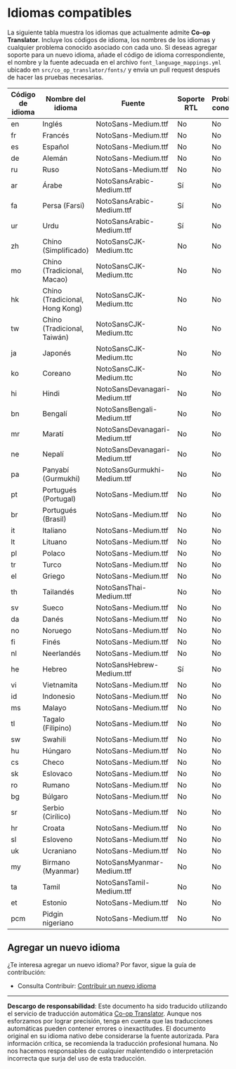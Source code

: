 <!--
CO_OP_TRANSLATOR_METADATA:
{
  "original_hash": "40660d83d2792201cad4aec9fdf25a29",
  "translation_date": "2025-10-22T13:21:49+00:00",
  "source_file": "getting_started/supported-languages.md",
  "language_code": "es"
}
-->
# Idiomas compatibles

La siguiente tabla muestra los idiomas que actualmente admite **Co-op Translator**. Incluye los códigos de idioma, los nombres de los idiomas y cualquier problema conocido asociado con cada uno. Si deseas agregar soporte para un nuevo idioma, añade el código de idioma correspondiente, el nombre y la fuente adecuada en el archivo `font_language_mappings.yml` ubicado en `src/co_op_translator/fonts/` y envía un pull request después de hacer las pruebas necesarias.

| Código de idioma | Nombre del idioma         | Fuente                             | Soporte RTL | Problemas conocidos |
|------------------|--------------------------|------------------------------------|-------------|---------------------|
| en               | Inglés                   | NotoSans-Medium.ttf                | No          | No                  |
| fr               | Francés                  | NotoSans-Medium.ttf                | No          | No                  |
| es               | Español                  | NotoSans-Medium.ttf                | No          | No                  |
| de               | Alemán                   | NotoSans-Medium.ttf                | No          | No                  |
| ru               | Ruso                     | NotoSans-Medium.ttf                | No          | No                  |
| ar               | Árabe                    | NotoSansArabic-Medium.ttf          | Sí          | No                  |
| fa               | Persa (Farsi)            | NotoSansArabic-Medium.ttf          | Sí          | No                  |
| ur               | Urdu                     | NotoSansArabic-Medium.ttf          | Sí          | No                  |
| zh               | Chino (Simplificado)     | NotoSansCJK-Medium.ttc             | No          | No                  |
| mo               | Chino (Tradicional, Macao) | NotoSansCJK-Medium.ttc           | No          | No                  |
| hk               | Chino (Tradicional, Hong Kong) | NotoSansCJK-Medium.ttc        | No          | No                  |
| tw               | Chino (Tradicional, Taiwán) | NotoSansCJK-Medium.ttc           | No          | No                  |
| ja               | Japonés                  | NotoSansCJK-Medium.ttc             | No          | No                  |
| ko               | Coreano                  | NotoSansCJK-Medium.ttc             | No          | No                  |
| hi               | Hindi                    | NotoSansDevanagari-Medium.ttf      | No          | No                  |
| bn               | Bengalí                  | NotoSansBengali-Medium.ttf         | No          | No                  |
| mr               | Maratí                   | NotoSansDevanagari-Medium.ttf      | No          | No                  |
| ne               | Nepalí                   | NotoSansDevanagari-Medium.ttf      | No          | No                  |
| pa               | Panyabí (Gurmukhi)       | NotoSansGurmukhi-Medium.ttf        | No          | No                  |
| pt               | Portugués (Portugal)     | NotoSans-Medium.ttf                | No          | No                  |
| br               | Portugués (Brasil)       | NotoSans-Medium.ttf                | No          | No                  |
| it               | Italiano                 | NotoSans-Medium.ttf                | No          | No                  |
| lt               | Lituano                  | NotoSans-Medium.ttf                | No          | No                  |
| pl               | Polaco                   | NotoSans-Medium.ttf                | No          | No                  |
| tr               | Turco                    | NotoSans-Medium.ttf                | No          | No                  |
| el               | Griego                   | NotoSans-Medium.ttf                | No          | No                  |
| th               | Tailandés                | NotoSansThai-Medium.ttf            | No          | No                  |
| sv               | Sueco                    | NotoSans-Medium.ttf                | No          | No                  |
| da               | Danés                    | NotoSans-Medium.ttf                | No          | No                  |
| no               | Noruego                  | NotoSans-Medium.ttf                | No          | No                  |
| fi               | Finés                    | NotoSans-Medium.ttf                | No          | No                  |
| nl               | Neerlandés               | NotoSans-Medium.ttf                | No          | No                  |
| he               | Hebreo                   | NotoSansHebrew-Medium.ttf          | Sí          | No                  |
| vi               | Vietnamita               | NotoSans-Medium.ttf                | No          | No                  |
| id               | Indonesio                | NotoSans-Medium.ttf                | No          | No                  |
| ms               | Malayo                   | NotoSans-Medium.ttf                | No          | No                  |
| tl               | Tagalo (Filipino)        | NotoSans-Medium.ttf                | No          | No                  |
| sw               | Swahili                  | NotoSans-Medium.ttf                | No          | No                  |
| hu               | Húngaro                  | NotoSans-Medium.ttf                | No          | No                  |
| cs               | Checo                    | NotoSans-Medium.ttf                | No          | No                  |
| sk               | Eslovaco                 | NotoSans-Medium.ttf                | No          | No                  |
| ro               | Rumano                   | NotoSans-Medium.ttf                | No          | No                  |
| bg               | Búlgaro                  | NotoSans-Medium.ttf                | No          | No                  |
| sr               | Serbio (Cirílico)        | NotoSans-Medium.ttf                | No          | No                  |
| hr               | Croata                   | NotoSans-Medium.ttf                | No          | No                  |
| sl               | Esloveno                 | NotoSans-Medium.ttf                | No          | No                  |
| uk               | Ucraniano                | NotoSans-Medium.ttf                | No          | No                  |
| my               | Birmano (Myanmar)        | NotoSansMyanmar-Medium.ttf         | No          | No                  |
| ta               | Tamil                    | NotoSansTamil-Medium.ttf           | No          | No                  |
| et               | Estonio                  | NotoSans-Medium.ttf                | No          | No                  |
| pcm              | Pidgin nigeriano         | NotoSans-Medium.ttf                | No          | No                  |

## Agregar un nuevo idioma

¿Te interesa agregar un nuevo idioma? Por favor, sigue la guía de contribución:

- Consulta Contribuir: <a href="../CONTRIBUTING.md#contribute-a-new-language">Contribuir un nuevo idioma</a>

---

**Descargo de responsabilidad**:
Este documento ha sido traducido utilizando el servicio de traducción automática [Co-op Translator](https://github.com/Azure/co-op-translator). Aunque nos esforzamos por lograr precisión, tenga en cuenta que las traducciones automáticas pueden contener errores o inexactitudes. El documento original en su idioma nativo debe considerarse la fuente autorizada. Para información crítica, se recomienda la traducción profesional humana. No nos hacemos responsables de cualquier malentendido o interpretación incorrecta que surja del uso de esta traducción.